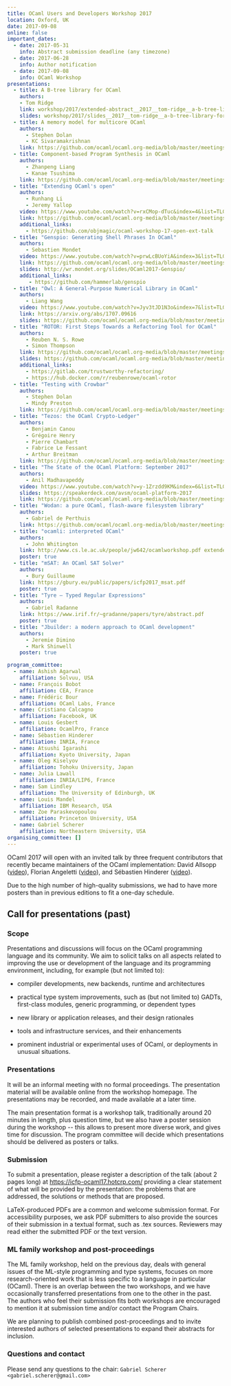 ```yaml
---
title: OCaml Users and Developers Workshop 2017
location: Oxford, UK
date: 2017-09-08
online: false
important_dates: 
  - date: 2017-05-31
    info: Abstract submission deadline (any timezone)
  - date: 2017-06-28
    info: Author notification
  - date: 2017-09-08
    info: OCaml Workshop
presentations:
  - title: A B-tree library for OCaml 
    authors: 
    - Tom Ridge
    link: workshop/2017/extended-abstract__2017__tom-ridge__a-b-tree-library-for-ocaml.pdf
    slides: workshop/2017/slides__2017__tom-ridge__a-b-tree-library-for-ocaml.pdf
  - title: A memory model for multicore OCaml
    authors: 
      - Stephen Dolan
      - KC Sivaramakrishnan
    link: https://github.com/ocaml/ocaml.org-media/blob/master/meetings/ocaml/2017/extended-abstract__2017__stephen-dolan_kc-sivaramakrishnan__a-memory-model-for-multicore-ocaml.pdf
  - title: Component-based Program Synthesis in OCaml
    authors: 
      - Zhanpeng Liang
      - Kanae Tsushima  
    link: https://github.com/ocaml/ocaml.org-media/blob/master/meetings/ocaml/2017/extended-abstract__2017__zhanpeng-liang_kanae-tsushima__component-based-program-synthesis-in-ocaml.pdf
  - title: "Extending OCaml's open"
    authors:
      - Runhang Li
      - Jeremy Yallop  
    video: https://www.youtube.com/watch?v=rxCMop-dTuc&index=4&list=TLGGpj_CrU7rr7MxMjAxMjAxOA
    link: https://github.com/ocaml/ocaml.org-media/blob/master/meetings/ocaml/2017/extended-abstract__2017__runhang-li_jeremy-yallop__extending-ocaml-s-open.pdf
    additional_links:
      - https://github.com/objmagic/ocaml-workshop-17-open-ext-talk
  - title: "Genspio: Generating Shell Phrases In OCaml"
    authors: 
      - Sebastien Mondet  
    video: https://www.youtube.com/watch?v=prwLcBUoYiA&index=3&list=TLGGpj_CrU7rr7MxMjAxMjAxOA
    link: https://github.com/ocaml/ocaml.org-media/blob/master/meetings/ocaml/2017/extended-abstract__2017__sebastien-mondet__genspio-generating-shell-phrases-in-ocaml.pdf
    slides: http://wr.mondet.org/slides/OCaml2017-Genspio/
    additional_links: 
       - https://github.com/hammerlab/genspio
  - title: "Owl: A General-Purpose Numerical Library in OCaml"
    authors:  
      - Liang Wang  
    video: https://www.youtube.com/watch?v=Jyv3tJD1N3o&index=7&list=TLGGpj_CrU7rr7MxMjAxMjAxOA
    link: https://arxiv.org/abs/1707.09616
    slides: https://github.com/ocaml/ocaml.org-media/blob/master/meetings/ocaml/2017/slides__2017__liang_wang__owl-a-general-purpose-numerical-library-in-ocaml.pdf
  - title: "ROTOR: First Steps Towards a Refactoring Tool for OCaml"
    authors: 
      - Reuben N. S. Rowe
      - Simon Thompson  
    link: https://github.com/ocaml/ocaml.org-media/blob/master/meetings/ocaml/2017/extended-abstract__2017__reuben-rowe_simon-thompson__rotor-first-steps-towards-a-refactoring-tool-for-ocaml.pdf
    slides: https://github.com/ocaml/ocaml.org-media/blob/master/meetings/ocaml/2017/slides__2017__reuben-rowe_simon-thompson__rotor-first-steps-towards-a-refactoring-tool-for-ocaml.pdf
    additional_links: 
      - https://gitlab.com/trustworthy-refactoring/
      - https://hub.docker.com/r/reubenrowe/ocaml-rotor
  - title: "Testing with Crowbar"
    authors: 
      - Stephen Dolan
      - Mindy Preston  
    link: https://github.com/ocaml/ocaml.org-media/blob/master/meetings/ocaml/2017/extended-abstract__2017__stephen-dolan_mindy-preston__testing-with-crowbar.pdf
  - title: "Tezos: the OCaml Crypto-Ledger"
    authors: 
      - Benjamin Canou
      - Grégoire Henry
      - Pierre Chambart 
      - Fabrice Le Fessant
      - Arthur Breitman
    link: https://github.com/ocaml/ocaml.org-media/blob/master/meetings/ocaml/2017/extended-abstract__2017__benjamin-canou_gregoire-henry_pierre-chambart_fabrice-le-fessant_arthur-breitman__tezos-the-ocaml-crypto-ledger.pdf
  - title: "The State of the OCaml Platform: September 2017"
    authors:
      - Anil Madhavapeddy  
    video: https://www.youtube.com/watch?v=y-1Zrzdd9KM&index=6&list=TLGGpj_CrU7rr7MxMjAxMjAxOA
    slides: https://speakerdeck.com/avsm/ocaml-platform-2017
    link: https://github.com/ocaml/ocaml.org-media/blob/master/meetings/ocaml/2017/slides__2017__anil-madhavapeddy__the-state-of-the-ocaml-platform-september-2017.pdf
  - title: "Wodan: a pure OCaml, flash-aware filesystem library" 
    authors: 
      - Gabriel de Perthuis 
    link: https://github.com/ocaml/ocaml.org-media/blob/master/meetings/ocaml/2017/extended-abstract__2017__gabriel-de-perthuis__wodan-a-pure-ocaml-flash-aware-filesystem-library.pdf
  - title: "ocamli: interpreted OCaml"
    authors: 
      - John Whitington 
    link: http://www.cs.le.ac.uk/people/jw642/ocamlworkshop.pdf extended-abstract__2017__john_whitington__ocamli-interpreted-ocaml.pdf
    poster: true
  - title: "mSAT: An OCaml SAT Solver"
    authors: 
      - Bury Guillaume  
    link: https://gbury.eu/public/papers/icfp2017_msat.pdf
    poster: true
  - title: "Tyre – Typed Regular Expressions"
    authors: 
      - Gabriel Radanne 
    link: https://www.irif.fr/~gradanne/papers/tyre/abstract.pdf
    poster: true
  - title: "Jbuilder: a modern approach to OCaml development"
    authors: 
      - Jeremie Dimino
      - Mark Shinwell 
    poster: true

program_committee: 
  - name: Ashish Agarwal
    affiliation: Solvuu, USA
  - name: François Bobot
    affiliation: CEA, France
  - name: Frédéric Bour
    affiliation: OCaml Labs, France
  - name: Cristiano Calcagno
    affiliation: Facebook, UK
  - name: Louis Gesbert
    affiliation: OcamlPro, France
  - name: Sébastien Hinderer
    affiliation: INRIA, France
  - name: Atsushi Igarashi
    affiliation: Kyoto University, Japan
  - name: Oleg Kiselyov
    affiliation: Tohoku University, Japan
  - name: Julia Lawall
    affiliation: INRIA/LIP6, France
  - name: Sam Lindley
    affiliation: The University of Edinburgh, UK
  - name: Louis Mandel
    affiliation: IBM Research, USA
  - name: Zoe Paraskevopoulou 
    affiliation: Princeton University, USA
  - name: Gabriel Scherer
    affiliation: Northeastern University, USA
organising_committee: []
---
```


OCaml 2017 will open with an invited talk by three frequent
contributors that recently became maintainers of the OCaml
implementation: David Allsopp
([video](https://www.youtube.com/watch?v=10OQHsnyg64&index=2&list=TLGGpj_CrU7rr7MxMjAxMjAxOA)),
Florian Angeletti
([video](https://www.youtube.com/watch?v=HOfdGDSypP4&list=TLGGpj_CrU7rr7MxMjAxMjAxOA&index=5)),
and Sébastien Hinderer
([video](https://www.youtube.com/watch?v=SvnyQWZkHS8&list=TLGGpj_CrU7rr7MxMjAxMjAxOA&index=1)).

Due to the high number of high-quality submissions, we had to have
more posters than in previous editions to fit a one-day
schedule. 

## Call for presentations (past)

### Scope

Presentations and discussions will focus on the OCaml
programming language and its community. We aim to solicit talks
on all aspects related to improving the use or development of
the language and its programming environment, including, for
example (but not limited to):

- compiler developments, new backends, runtime and architectures

- practical type system improvements, such as (but not
  limited to) GADTs, first-class modules, generic programming,
  or dependent types

- new library or application releases, and their design
  rationales

- tools and infrastructure services, and their enhancements

- prominent industrial or experimental uses of OCaml, or
  deployments in unusual situations.

### Presentations

It will be an informal meeting with no formal proceedings. The
presentation material will be available online from the workshop
homepage. The presentations may be recorded, and made available
at a later time.

The main presentation format is a workshop talk, traditionally
around 20 minutes in length, plus question time, but we also
have a poster session during the workshop -- this allows to
present more diverse work, and gives time for discussion. The
program committee will decide which presentations should be
delivered as posters or talks.

### Submission

To submit a presentation, please register a description of the
talk (about 2 pages long) at <https://icfp-ocaml17.hotcrp.com/>
providing a clear statement of what will be provided by the
presentation: the problems that are addressed, the solutions or
methods that are proposed.

LaTeX-produced PDFs are a common and welcome submission
format. For accessibility purposes, we ask PDF submitters to
also provide the sources of their submission in a textual
format, such as .tex sources. Reviewers may read either the
submitted PDF or the text version.

### ML family workshop and post-proceedings

The ML family workshop, held on the previous day, deals with
general issues of the ML-style programming and type systems,
focuses on more research-oriented work that is less specific to
a language in particular (OCaml). There is an overlap between
the two workshops, and we have occasionally transferred
presentations from one to the other in the past. The authors who
feel their submission fits both workshops are encouraged to
mention it at submission time and/or contact the Program Chairs.

We are planning to publish combined post-proceedings and to
invite interested authors of selected presentations to expand
their abstracts for inclusion.


### Questions and contact

Please send any questions to the chair:
`Gabriel Scherer <gabriel.scherer@gmail.com>`